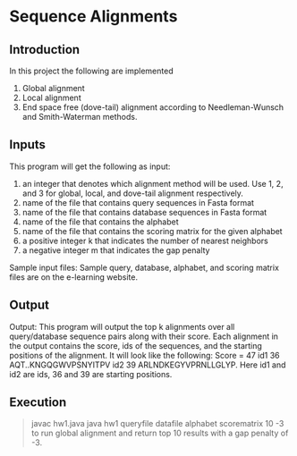 # Sequence Alignments
## Introduction
In this project the following are implemented
1. Global alignment
2. Local alignment
3. End space free (dove-tail) alignment
according to Needleman-Wunsch and Smith-Waterman methods. 
## Inputs
This program will get the following as input:
1. an integer that denotes which alignment method will be used. Use 1, 2, and 3
for global, local, and dove-tail alignment respectively.
2. name of the file that contains query sequences in Fasta format
3. name of the file that contains database sequences in Fasta format
4. name of the file that contains the alphabet
5. name of the file that contains the scoring matrix for the given alphabet
6. a positive integer k that indicates the number of nearest neighbors
7. a negative integer m that indicates the gap penalty

Sample input files: Sample query, database, alphabet, and scoring matrix files
are on the e-learning website.
## Output
Output: This program will output the top k alignments over all query/database
sequence pairs along with their score. Each alignment in the output contains
the score, ids of the sequences, and the starting positions of the alignment. It will
look like the following:
Score = 47
id1 36 AQT..KNGQGWVPSNYITPV
id2 39 ARLNDKEGYVPRNLLGLYP.
Here id1 and id2 are ids, 36 and 39 are starting positions.
## Execution
> javac hw1.java
>java hw1 queryfile datafile alphabet scorematrix 10 -3
to run global alignment and return top 10 results with a gap penalty of -3.

